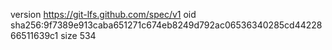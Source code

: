 version https://git-lfs.github.com/spec/v1
oid sha256:9f7389e913caba651271c674eb8249d792ac06536340285cd4422866511639c1
size 534
